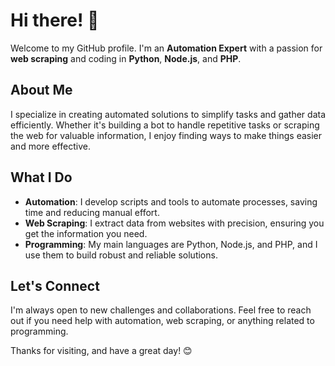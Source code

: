 # Hi there! 👋

Welcome to my GitHub profile. I'm an **Automation Expert** with a passion for **web scraping** and coding in **Python**, **Node.js**, and **PHP**.

## About Me

I specialize in creating automated solutions to simplify tasks and gather data efficiently. Whether it's building a bot to handle repetitive tasks or scraping the web for valuable information, I enjoy finding ways to make things easier and more effective.

## What I Do

- **Automation**: I develop scripts and tools to automate processes, saving time and reducing manual effort.
- **Web Scraping**: I extract data from websites with precision, ensuring you get the information you need.
- **Programming**: My main languages are Python, Node.js, and PHP, and I use them to build robust and reliable solutions.

## Let's Connect

I'm always open to new challenges and collaborations. Feel free to reach out if you need help with automation, web scraping, or anything related to programming.

Thanks for visiting, and have a great day! 😊
